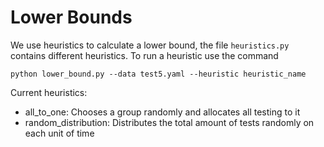 # Lower Bounds

We use heuristics to calculate a lower bound, the file ```heuristics.py``` contains different heuristics. To run a heuristic use the command

```
python lower_bound.py --data test5.yaml --heuristic heuristic_name
```

Current heuristics:
* all_to_one: Chooses a group randomly and allocates all testing to it
* random_distribution: Distributes the total amount of tests randomly on each unit of time